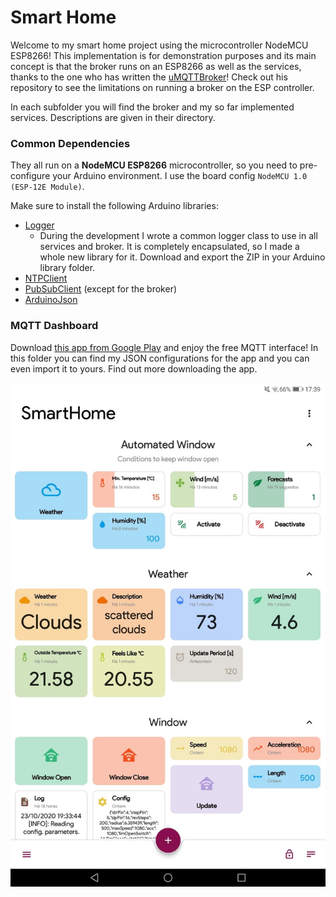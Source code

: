 # Smart Home

Welcome to my smart home project using the microcontroller NodeMCU ESP8266!
This implementation is for demonstration purposes and its main concept is that the broker runs on an ESP8266 as well as the services, thanks to the one who has written the [uMQTTBroker](https://github.com/martin-ger/uMQTTBroker)! Check out his repository to see the limitations on running a broker on the ESP controller.

In each subfolder you will find the broker and my so far implemented services. Descriptions are given in their directory.



### Common Dependencies

They all run on a **NodeMCU ESP8266** microcontroller, so you need to pre-configure your Arduino environment. I use the board config `NodeMCU 1.0 (ESP-12E Module)`.

Make sure to install the following Arduino libraries:

* [Logger](https://github.com/lucasdecamargo/arduino-logger)
  * During the development I wrote a common logger class to use in all services and broker. It is completely encapsulated, so I made a whole new library for it. Download and export the ZIP in your Arduino library folder.
* [NTPClient](https://github.com/arduino-libraries/NTPClient)
* [PubSubClient](https://github.com/knolleary/pubsubclient) (except for the broker)
* [ArduinoJson](https://arduinojson.org/)

### MQTT Dashboard
Download [this app from Google Play](https://play.google.com/store/apps/details?id=com.app.vetru.mqttdashboard) and enjoy the free MQTT interface! In this folder you can find my JSON configurations for the app and you can even import it to yours. Find out more downloading the app.

![MQTT Dashboard](https://github.com/lucasdecamargo/smart-home/blob/main/mqttdash.jpg?raw=true)
